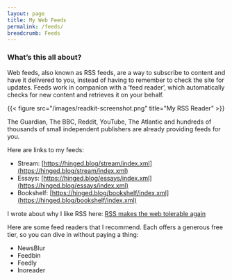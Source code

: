 ```yaml
---
layout: page
title: My Web Feeds
permalink: /feeds/
breadcrumb: Feeds
---
```


### What’s this all about?

Web feeds, also known as RSS feeds, are a way to subscribe to content and have it delivered to you, instead of having to remember to check the site for updates. Feeds work in companion with a ’feed reader’, which automatically checks for new content and retrieves it on your behalf.

{{< figure src="/images/readkit-screenshot.png" title="My RSS Reader" >}}

The Guardian, The BBC, Reddit, YouTube, The Atlantic and hundreds of thousands of small independent publishers are already providing feeds for you.

Here are links to my feeds:

- Stream: [https://hinged.blog/stream/index.xml](https://hinged.blog/stream/index.xml)
- Essays: [https://hinged.blog/essays/index.xml](https://hinged.blog/essays/index.xml)
- Bookshelf: [https://hinged.blog/bookshelf/index.xml](https://hinged.blog/bookshelf/index.xml)

I wrote about why I like RSS here: [RSS makes the web tolerable again](https://hinged.blog/essays/rss-makes-the-web-tolerable-again/)

Here are some feed readers that I recommend. Each offers a generous free tier, so you can dive in without paying a thing:

- NewsBlur
- Feedbin
- Feedly
- Inoreader
